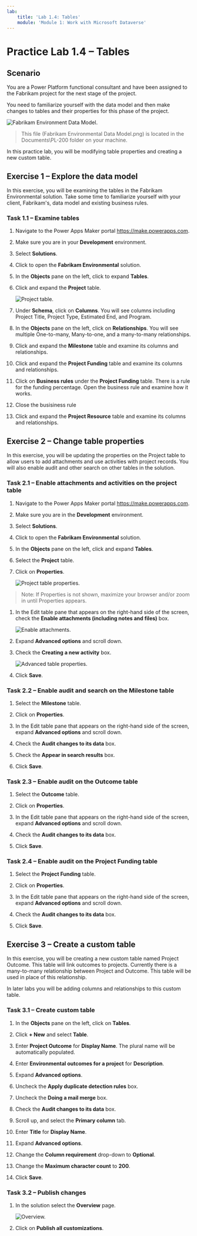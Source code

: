 ```yaml
---
lab:
    title: 'Lab 1.4: Tables'
    module: 'Module 1: Work with Microsoft Dataverse'
---
```


# Practice Lab 1.4 – Tables

## Scenario

You are a Power Platform functional consultant and have been assigned to the Fabrikam project for the next stage of the project.

You need to familiarize yourself with the data model and then make changes to tables and their properties for this phase of the project.

![Fabrikam Environment Data Model.](../media/Fabrikam_Environmental_ERD.png)
> This file (Fabrikam Environmental Data Model.png) is located in the Documents\PL-200 folder on your machine.

In this practice lab, you will be modifying table properties and creating a new custom table.

## Exercise 1 – Explore the data model

In this exercise, you will be examining the tables in the Fabrikam Environmental solution. Take some time to familiarize yourself with your client, Fabrikam's, data model and existing business rules. 

### Task 1.1 – Examine tables

1. Navigate to the Power Apps Maker portal <https://make.powerapps.com>.

1. Make sure you are in your **Development** environment.

1. Select **Solutions**.

1. Click to open the **Fabrikam Environmental** solution.

1. In the **Objects** pane on the left, click to expand **Tables**.

1. Click and expand the **Project** table.

    ![Project table.](../media/project_table.png)

1. Under **Schema**, click on **Columns**. You will see columns including Project Title, Project Type, Estimated End, and Program.

1. In the **Objects** pane on the left, click on **Relationships**. You will see multiple One-to-many, Many-to-one, and a many-to-many relationships.

1. Click and expand the **Milestone** table and examine its columns and relationships.

1. Click and expand the **Project Funding** table and examine its columns and relationships.

1. Click on **Business rules** under the **Project Funding** table. There is a rule for the funding percentage. Open the business rule and examine how it works. 

1. Close the busisiness rule

1. Click and expand the **Project Resource** table and examine its columns and relationships.

## Exercise 2 – Change table properties

In this exercise, you will be updating the properties on the Project table to allow users to add attachments and use activities with project records. You will also enable audit and other search on other tables in the solution.

### Task 2.1 – Enable attachments and activities on the project table

1. Navigate to the Power Apps Maker portal <https://make.powerapps.com>.

1. Make sure you are in the **Development** environment.

1. Select **Solutions**.

1. Click to open the **Fabrikam Environmental** solution.

1. In the **Objects** pane on the left, click and expand **Tables**.

1. Select the **Project** table.

1. Click on **Properties**.

    ![Project table properties.](../media/table-properties.png)

> Note: If Properties is not shown, maximize your browser and/or zoom in until Properties appears.

1. In the Edit table pane that appears on the right-hand side of the screen, check the **Enable attachments (including notes and files)** box.

    ![Enable attachments.](../media/enable-attachments.png)

1. Expand **Advanced options** and scroll down.

1. Check the **Creating a new activity** box.

    ![Advanced table properties.](../media/advanced-table-properties.png)

1. Click **Save**.

### Task 2.2 – Enable audit and search on the Milestone table

1. Select the **Milestone** table.

1. Click on **Properties**.

1. In the Edit table pane that appears on the right-hand side of the screen, expand **Advanced options** and scroll down.

1. Check the **Audit changes to its data** box.

1. Check the **Appear in search results** box.

1. Click **Save**.

### Task 2.3 – Enable audit on the Outcome table

1. Select the **Outcome** table.

1. Click on **Properties**.

1. In the Edit table pane that appears on the right-hand side of the screen, expand **Advanced options** and scroll down.

1. Check the **Audit changes to its data** box.

1. Click **Save**.

### Task 2.4 – Enable audit on the Project Funding table

1. Select the **Project Funding** table.

1. Click on **Properties**.

1. In the Edit table pane that appears on the right-hand side of the screen, expand **Advanced options** and scroll down.

1. Check the **Audit changes to its data** box.

1. Click **Save**.

## Exercise 3 – Create a custom table

In this exercise, you will be creating a new custom table named Project Outcome. This table will link outcomes to projects. Currently there is a many-to-many relationship between Project and Outcome. This table will be used in place of this relationship.

In later labs you will be adding columns and relationships to this custom table.

### Task 3.1 – Create custom table

1. In the **Objects** pane on the left, click on **Tables**.

1. Click **+ New** and select **Table**.

1. Enter **Project Outcome** for **Display Name**. The plural name will be automatically populated.

1. Enter **Environmental outcomes for a project** for **Description**.

1. Expand **Advanced options**.

1. Uncheck the **Apply duplicate detection rules** box.

1. Uncheck the **Doing a mail merge** box.

1. Check the **Audit changes to its data** box.

1. Scroll up, and select the **Primary column** tab.

1. Enter **Title** for **Display Name**.

1. Expand **Advanced options**.

1. Change the **Column requirement** drop-down to **Optional**.

1. Change the **Maximum character count** to **200**.

1. Click **Save**.

### Task 3.2 – Publish changes

1. In the solution select the **Overview** page.

    ![Overview.](../media/solution-overview.png)

1. Click on **Publish all customizations**.
